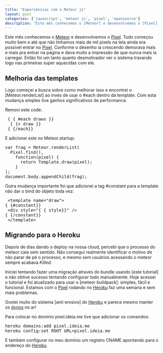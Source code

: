 ```yaml
---
title: "Experiências com o Meteor js"
layout: post
categories: ['javascript', 'meteor js', 'pixel', 'opensource']
description: "Este mês conhecemos o [Meteor] e desenvolvemos o [Pixel]. Tudo começou muito bem e até que não tinhamos mais de mil pixels na tela ainda era possível entrar ..."
---
```

Este mês conhecemos o [Meteor] e desenvolvemos o [Pixel]. Tudo começou muito bem e até que não tinhamos mais de mil pixels na tela ainda era possível entrar no [Pixel]. Conforme o desenho ia crescendo demorava mais e mais pra entrar na página e dava muito a impressão de que nunca mais ia carregar. Então foi um tanto quanto desmotivador ver o sistema travando logo nas primeiras super aquecidas com ele.

## Melhoria das templates

Logo começei a busca sobre como melhorar isso e encontrei o [Meteor.renderList] ao invés de usar o #each dentro da template. Com esta mudança simples tive ganhos significativos de performance.

Removi este code:

<pre class="prettyprint javascript">
 { { #each draws }}
  { {> draw }}
 { {/each}}
</pre>

E adicionei este no Meteor.startup:

<pre class="prettyprint javascript">
var frag = Meteor.renderList(
  Pixel.find(),
    function(pixel) {
      return Template.draw(pixel);
    }
);
document.body.appendChild(frag);
</pre>

Outra mudança importante foi que adicionei a tag #constant para a template não dar o bind do objeto toda vez:

<pre class="prettyprint html">
 &lt;template name="draw"&gt;
{ {#constant}}
 &lt;div style="{ { style}}" /&gt;
{ {/constant}}
 &lt;/template&gt;
</pre>

## Migrando para o Heroku

Depois de dias dando o deploy na nossa cloud, percebi que o processo do meteor caia sem sentido. Não consegui realmente identificar o motivo de não parar de pé o processo, e mesmo sem usuários acessando o meteor sempre acabava _Killed_.

Iniciei tentando fazer uma migração através do bundle usando [este tutorial] e não obtive sucesso tentando configurar tudo manualmente. Hoje acessei o tutorial e foi atualizado para usar o [meteor buildpack]: simples, fácil e funcional. Estamos com o [Pixel] rodando no [Heroku] faz uma semana e sem mais problemas.

Gostei muito do sistema [anti erosivo] do [Heroku] e parece mesmo manter os [dynos] no ar!

Para colocar no domínio pixel.ideia.me tive que adicionar os comandos:

<pre class="prettyprint sh">
heroku domains:add pixel.ideia.me
heroku config:set ROOT_URL=pixel.ideia.me
</pre>

E também configurar no meu domínio um registro CNAME apontando para o endereço do [Heroku].



[Pixel]: http://pixel.ideia.me
[Meteor]: http://meteor.com
[meteor_buildpack]: https://github.com/jordansissel/heroku-buildpack-meteor
[este_tutorial]: http://bytesofpi.com/post/20898722298/pushing-your-meteor-project-to-heroku
[anti_erosivo]: https://devcenter.heroku.com/articles/erosion-resistance
[dynos]: https://devcenter.heroku.com/articles/dynos
[meteorrenderlist]: http://docs.meteor.com/#meteor_renderlist
[Heroku]: http://heroku.com
